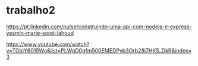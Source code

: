 # trabalho2

https://pt.linkedin.com/pulse/construindo-uma-api-com-nodejs-e-express-yesmin-marie-soret-lahoud

https://www.youtube.com/watch?v=TGbiY6015Wg&list=PLWgD0gfm500EMEDPyb3Orb28i7HK5_DkR&index=3
